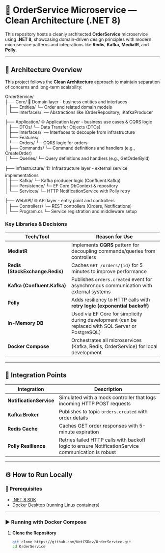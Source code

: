 # 🛒 OrderService Microservice — Clean Architecture (.NET 8)

This repository hosts a cleanly architected **OrderService** microservice using **.NET 8**, showcasing domain-driven design principles with modern microservice patterns and integrations like **Redis**, **Kafka**, **MediatR**, and **Polly**.

---

## 📐 Architecture Overview

This project follows the **Clean Architecture** approach to maintain separation of concerns and long-term scalability:

OrderService/  
├── Core/                🧠 Domain layer - business entities and interfaces  
│   ├── Entities/        └─ Order and related domain models  
│   └── Interfaces/      └─ Abstractions like IOrderRepository, IKafkaProducer  

├── Application/         ⚙️ Application layer - business use cases & CQRS logic  
│   ├── DTOs/            └─ Data Transfer Objects (DTOs)  
│   ├── Interfaces/      └─ Interfaces to decouple from infrastructure  
│   └── Features/  
│       └── Orders/      └─ CQRS logic for orders  
│           ├── Commands/ └─ Command definitions and handlers (e.g., CreateOrder)  
│           └── Queries/  └─ Query definitions and handlers (e.g., GetOrderById)  

├── Infrastructure/      🏗️ Infrastructure layer - external service implementations  
│   ├── Kafka/           └─ Kafka producer logic (Confluent.Kafka)  
│   ├── Persistence/     └─ EF Core DbContext & repository  
│   └── Services/        └─ HTTP NotificationService with Polly retry  

├── WebAPI/              🌐 API layer - entry point and controllers  
│   ├── Controllers/     └─ REST controllers (Orders, Notifications)  
│   └── Program.cs       └─ Service registration and middleware setup  


### Key Libraries & Decisions

| Tech/Tool           | Reason for Use |
|---------------------|----------------|
| **MediatR**          | Implements **CQRS** pattern for decoupling commands/queries from controllers |
| **Redis (StackExchange.Redis)** | Caches `GET /orders/{id}` for 5 minutes to improve performance |
| **Kafka (Confluent.Kafka)** | Publishes `orders.created` event for asynchronous communication with external systems |
| **Polly**            | Adds resiliency to HTTP calls with **retry logic (exponential backoff)** |
| **In-Memory DB**     | Used via EF Core for simplicity during development (can be replaced with SQL Server or PostgreSQL) |
| **Docker Compose**   | Orchestrates all microservices (Kafka, Redis, OrderService) for local development |

---

## 🔌 Integration Points

| Integration           | Description |
|------------------------|-------------|
| **NotificationService** | Simulated with a mock controller that logs incoming HTTP POST requests |
| **Kafka Broker**        | Publishes to topic `orders.created` with order details |
| **Redis Cache**         | Caches GET order responses with 5-minute expiration |
| **Polly Resilience**    | Retries failed HTTP calls with backoff logic to ensure NotificationService communication is robust |

---

## ⚙️ How to Run Locally

### 🚀 Prerequisites

- [.NET 8 SDK](https://dotnet.microsoft.com/download)
- [Docker Desktop](https://www.docker.com/products/docker-desktop) (running Linux containers)

---

### ▶️ Running with Docker Compose

1. **Clone the Repository**
   ```bash
   git clone https://github.com/NetCSDev/OrderService.git
   cd OrderService


